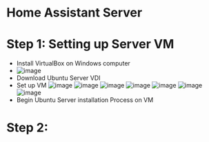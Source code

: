 # Home Assistant Server

# Step 1: Setting up Server VM
* Install VirtualBox on Windows computer
* ![image](https://user-images.githubusercontent.com/64232256/113613861-05bed380-960f-11eb-8c3c-36889bd66f28.png)
* Download Ubuntu Server VDI
* Set up VM
   ![image](https://user-images.githubusercontent.com/64232256/113613926-14a58600-960f-11eb-8dd3-ecdafab14500.png)
   ![image](https://user-images.githubusercontent.com/64232256/113613957-1b33fd80-960f-11eb-9581-5ad9ffdcca6a.png)
   ![image](https://user-images.githubusercontent.com/64232256/113613987-20914800-960f-11eb-9b33-b9062495af79.png)
   ![image](https://user-images.githubusercontent.com/64232256/113614000-26872900-960f-11eb-812f-3d6e5e4de007.png)
   ![image](https://user-images.githubusercontent.com/64232256/113614011-2ab34680-960f-11eb-9b83-b57272f1b1ee.png)
   ![image](https://user-images.githubusercontent.com/64232256/113614039-343cae80-960f-11eb-8276-0d156d92d5bc.png)
   ![image](https://user-images.githubusercontent.com/64232256/113614054-39016280-960f-11eb-9fbf-695bdeb47e0a.png)
* Begin Ubuntu Server installation Process on VM

# Step 2:
